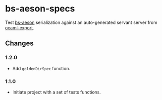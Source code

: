 # bs-aeson-specs

Test [bs-aeson](https://github.com/plow-technologies/bs-aeson) serialization against an auto-generated servant server from [ocaml-export](https://github.com/plow-technologies/ocaml-export).

## Changes

### 1.2.0

* Add `goldenDirSpec` function.

### 1.1.0

* Initiate project with a set of tests functions.
